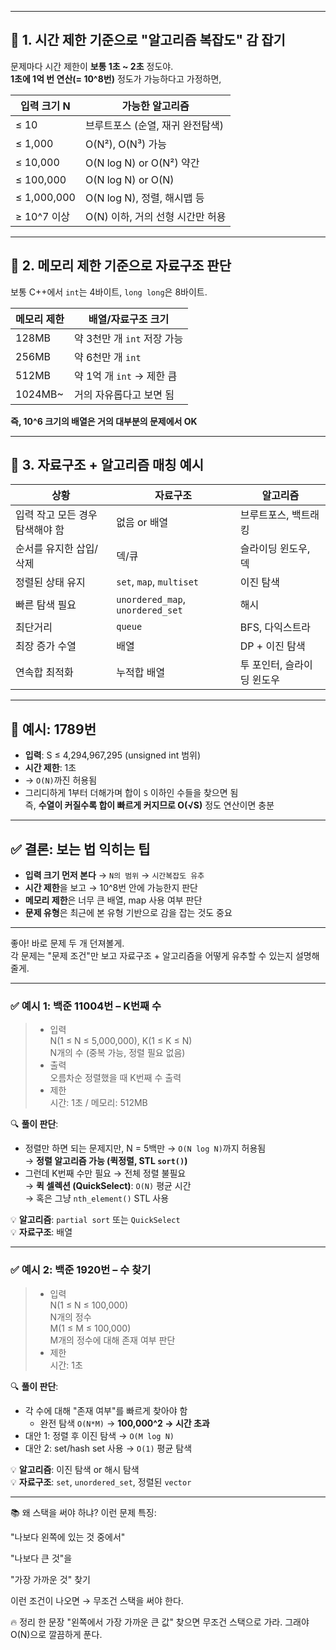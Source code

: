
---

## 📌 1. 시간 제한 기준으로 "알고리즘 복잡도" 감 잡기

문제마다 시간 제한이 **보통 1초 ~ 2초** 정도야.  
**1초에 1억 번 연산(= 10^8번)** 정도가 가능하다고 가정하면,

| 입력 크기 N | 가능한 알고리즘 |
|-------------|------------------|
| ≤ 10        | 브루트포스 (순열, 재귀 완전탐색)  
| ≤ 1,000     | O(N²), O(N³) 가능  
| ≤ 10,000    | O(N log N) or O(N²) 약간  
| ≤ 100,000   | O(N log N) or O(N)  
| ≤ 1,000,000 | O(N log N), 정렬, 해시맵 등  
| ≥ 10^7 이상 | O(N) 이하, 거의 선형 시간만 허용  

---

## 📌 2. 메모리 제한 기준으로 자료구조 판단

보통 C++에서 `int`는 4바이트, `long long`은 8바이트.

| 메모리 제한 | 배열/자료구조 크기 |
|-------------|-------------------|
| 128MB       | 약 3천만 개 `int` 저장 가능  
| 256MB       | 약 6천만 개 `int`  
| 512MB       | 약 1억 개 `int` → 제한 큼  
| 1024MB~     | 거의 자유롭다고 보면 됨  

**즉, 10^6 크기의 배열은 거의 대부분의 문제에서 OK**

---

## 📌 3. 자료구조 + 알고리즘 매칭 예시

| 상황 | 자료구조 | 알고리즘 |
|------|----------|----------|
| 입력 작고 모든 경우 탐색해야 함 | 없음 or 배열 | 브루트포스, 백트래킹  
| 순서를 유지한 삽입/삭제 | 덱/큐 | 슬라이딩 윈도우, 덱  
| 정렬된 상태 유지 | `set`, `map`, `multiset` | 이진 탐색  
| 빠른 탐색 필요 | `unordered_map`, `unordered_set` | 해시  
| 최단거리 | `queue` | BFS, 다익스트라  
| 최장 증가 수열 | 배열 | DP + 이진 탐색  
| 연속합 최적화 | 누적합 배열 | 투 포인터, 슬라이딩 윈도우  

---

## 📌 예시: 1789번

- **입력**: S ≤ 4,294,967,295 (unsigned int 범위)
- **시간 제한**: 1초
- → `O(N)`까진 허용됨
- 그리디하게 1부터 더해가며 합이 `S` 이하인 수들을 찾으면 됨  
  즉, **수열이 커질수록 합이 빠르게 커지므로 O(√S)** 정도 연산이면 충분

---

## ✅ 결론: 보는 법 익히는 팁

- **입력 크기 먼저 본다** → `N의 범위` → `시간복잡도 유추`
- **시간 제한**을 보고 → 10^8번 안에 가능한지 판단
- **메모리 제한**은 너무 큰 배열, map 사용 여부 판단
- **문제 유형**은 최근에 본 유형 기반으로 감을 잡는 것도 중요

---
좋아! 바로 문제 두 개 던져볼게.  
각 문제는 "문제 조건"만 보고 자료구조 + 알고리즘을 어떻게 유추할 수 있는지 설명해줄게.

---

### ✅ 예시 1: 백준 11004번 – **K번째 수**

> - 입력  
>   N(1 ≤ N ≤ 5,000,000), K(1 ≤ K ≤ N)  
>   N개의 수 (중복 가능, 정렬 필요 없음)  
> - 출력  
>   오름차순 정렬했을 때 K번째 수 출력  
> - 제한  
>   시간: 1초 / 메모리: 512MB

🔍 **풀이 판단**:

- 정렬만 하면 되는 문제지만, N = 5백만 → `O(N log N)`까지 허용됨  
  → **정렬 알고리즘 가능 (퀵정렬, STL `sort()`)**
- 그런데 K번째 수만 필요 → 전체 정렬 불필요  
  → **퀵 셀렉션 (QuickSelect)**: `O(N)` 평균 시간  
  → 혹은 그냥 `nth_element()` STL 사용

💡 **알고리즘**: `partial sort` 또는 `QuickSelect`  
💡 **자료구조**: 배열

---

### ✅ 예시 2: 백준 1920번 – **수 찾기**

> - 입력  
>   N(1 ≤ N ≤ 100,000)  
>   N개의 정수  
>   M(1 ≤ M ≤ 100,000)  
>   M개의 정수에 대해 존재 여부 판단  
> - 제한  
>   시간: 1초

🔍 **풀이 판단**:

- 각 수에 대해 "존재 여부"를 빠르게 찾아야 함  
  - 완전 탐색 `O(N*M)` → **100,000^2 → 시간 초과**
- 대안 1: 정렬 후 이진 탐색 → `O(M log N)`
- 대안 2: set/hash set 사용 → `O(1)` 평균 탐색

💡 **알고리즘**: 이진 탐색 or 해시 탐색  
💡 **자료구조**: `set`, `unordered_set`, 정렬된 `vector`

---

📚 왜 스택을 써야 하냐?
이런 문제 특징:

"나보다 왼쪽에 있는 것 중에서"

"나보다 큰 것"을

"가장 가까운 것" 찾기

이런 조건이 나오면 → 무조건 스택을 써야 한다.

🔥 정리 한 문장
"왼쪽에서 가장 가까운 큰 값" 찾으면 무조건 스택으로 가라. 그래야 O(N)으로 깔끔하게 푼다.
